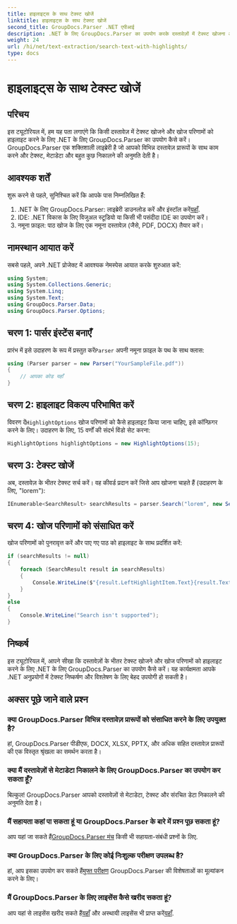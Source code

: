 ```yaml
---
title: हाइलाइट्स के साथ टेक्स्ट खोजें
linktitle: हाइलाइट्स के साथ टेक्स्ट खोजें
second_title: GroupDocs.Parser .NET एपीआई
description: .NET के लिए GroupDocs.Parser का उपयोग करके दस्तावेज़ों में टेक्स्ट खोजना और हाइलाइट करना सीखें। कुशलतापूर्वक बहुमूल्य जानकारी निकालें।
weight: 24
url: /hi/net/text-extraction/search-text-with-highlights/
type: docs
---
```

# हाइलाइट्स के साथ टेक्स्ट खोजें

## परिचय
इस ट्यूटोरियल में, हम यह पता लगाएंगे कि किसी दस्तावेज़ में टेक्स्ट खोजने और खोज परिणामों को हाइलाइट करने के लिए .NET के लिए GroupDocs.Parser का उपयोग कैसे करें। GroupDocs.Parser एक शक्तिशाली लाइब्रेरी है जो आपको विभिन्न दस्तावेज़ प्रारूपों के साथ काम करने और टेक्स्ट, मेटाडेटा और बहुत कुछ निकालने की अनुमति देती है।
## आवश्यक शर्तें
शुरू करने से पहले, सुनिश्चित करें कि आपके पास निम्नलिखित हैं:
1.  .NET के लिए GroupDocs.Parser: लाइब्रेरी डाउनलोड करें और इंस्टॉल करें[यहाँ](https://releases.groupdocs.com/parser/net/).
2. IDE: .NET विकास के लिए विजुअल स्टूडियो या किसी भी पसंदीदा IDE का उपयोग करें।
3. नमूना फ़ाइल: पाठ खोज के लिए एक नमूना दस्तावेज़ (जैसे, PDF, DOCX) तैयार करें।

## नामस्थान आयात करें
सबसे पहले, अपने .NET प्रोजेक्ट में आवश्यक नेमस्पेस आयात करके शुरुआत करें:
```csharp
using System;
using System.Collections.Generic;
using System.Linq;
using System.Text;
using GroupDocs.Parser.Data;
using GroupDocs.Parser.Options;
```
## चरण 1: पार्सर इंस्टेंस बनाएँ
 प्रारंभ में इसे उदाहरण के रूप में प्रस्तुत करें`Parser` अपनी नमूना फ़ाइल के पथ के साथ क्लास:
```csharp
using (Parser parser = new Parser("YourSampleFile.pdf"))
{
    // आपका कोड यहाँ
}
```
## चरण 2: हाइलाइट विकल्प परिभाषित करें
 विवरण दें`HighlightOptions` खोज परिणामों को कैसे हाइलाइट किया जाना चाहिए, इसे कॉन्फ़िगर करने के लिए। उदाहरण के लिए, 15 वर्णों की संदर्भ विंडो सेट करना:
```csharp
HighlightOptions highlightOptions = new HighlightOptions(15);
```
## चरण 3: टेक्स्ट खोजें
अब, दस्तावेज़ के भीतर टेक्स्ट सर्च करें। वह कीवर्ड प्रदान करें जिसे आप खोजना चाहते हैं (उदाहरण के लिए, "lorem"):
```csharp
IEnumerable<SearchResult> searchResults = parser.Search("lorem", new SearchOptions(true, false, false, highlightOptions));
```
## चरण 4: खोज परिणामों को संसाधित करें
खोज परिणामों को पुनरावृत्त करें और पाए गए पाठ को हाइलाइट के साथ प्रदर्शित करें:
```csharp
if (searchResults != null)
{
    foreach (SearchResult result in searchResults)
    {
        Console.WriteLine($"{result.LeftHighlightItem.Text}{result.Text}{result.RightHighlightItem.Text}");
    }
}
else
{
    Console.WriteLine("Search isn't supported");
}
```

## निष्कर्ष
इस ट्यूटोरियल में, आपने सीखा कि दस्तावेज़ों के भीतर टेक्स्ट खोजने और खोज परिणामों को हाइलाइट करने के लिए .NET के लिए GroupDocs.Parser का उपयोग कैसे करें। यह कार्यक्षमता आपके .NET अनुप्रयोगों में टेक्स्ट निष्कर्षण और विश्लेषण के लिए बेहद उपयोगी हो सकती है।

## अक्सर पूछे जाने वाले प्रश्न
### क्या GroupDocs.Parser विभिन्न दस्तावेज़ प्रारूपों को संसाधित करने के लिए उपयुक्त है?
हां, GroupDocs.Parser पीडीएफ, DOCX, XLSX, PPTX, और अधिक सहित दस्तावेज़ प्रारूपों की एक विस्तृत श्रृंखला का समर्थन करता है।
### क्या मैं दस्तावेज़ों से मेटाडेटा निकालने के लिए GroupDocs.Parser का उपयोग कर सकता हूँ?
बिल्कुल! GroupDocs.Parser आपको दस्तावेज़ों से मेटाडेटा, टेक्स्ट और संरचित डेटा निकालने की अनुमति देता है।
### मैं सहायता कहां पा सकता हूं या GroupDocs.Parser के बारे में प्रश्न पूछ सकता हूं?
 आप यहां जा सकते हैं[GroupDocs.Parser मंच](https://forum.groupdocs.com/c/parser/17) किसी भी सहायता-संबंधी प्रश्नों के लिए.
### क्या GroupDocs.Parser के लिए कोई निःशुल्क परीक्षण उपलब्ध है?
 हां, आप इसका उपयोग कर सकते हैं[मुफ्त परीक्षण](https://releases.groupdocs.com/) GroupDocs.Parser की विशेषताओं का मूल्यांकन करने के लिए।
### मैं GroupDocs.Parser के लिए लाइसेंस कैसे खरीद सकता हूं?
 आप यहां से लाइसेंस खरीद सकते हैं[यहाँ](https://purchase.groupdocs.com/buy) और अस्थायी लाइसेंस भी प्राप्त करें[यहाँ](https://purchase.groupdocs.com/temporary-license/).